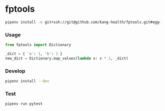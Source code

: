 # fptools

```bash
pipenv install -e git+ssh://git@github.com/kang-health/fptools.git#egg=pytient
```

### Usage

```python
from fptools import Dictionary

_dict = { 'a': 1, 'b': 2 }
new_dict = Dictionary.map_values(lambda x: x * 2, _dict)
```

### Develop

```bash 
pipenv install --dev
```

### Test

```bash
pipenv run pytest
```
